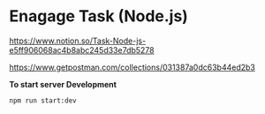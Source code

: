 # Enagage Task (Node.js)

https://www.notion.so/Task-Node-js-e5ff906068ac4b8abc245d33e7db5278

https://www.getpostman.com/collections/031387a0dc63b44ed2b3

**To start server Development**

```
npm run start:dev
```
